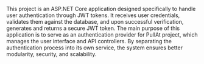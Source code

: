 This project is an ASP.NET Core application designed specifically to handle user authentication through JWT tokens. It receives user credentials, validates them against the database, and upon successful verification, generates and returns a secure JWT token. The main purpose of this application is to serve as an authentication provider for PullAt project, which manages the user interface and API controllers. By separating the authentication process into its own service, the system ensures better modularity, security, and scalability.
